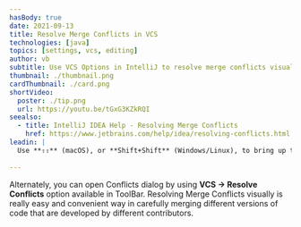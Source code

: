 ```yaml
---
hasBody: true
date: 2021-09-13
title: Resolve Merge Conflicts in VCS
technologies: [java]
topics: [settings, vcs, editing]
author: vb
subtitle: Use VCS Options in IntelliJ to resolve merge conflicts visually
thumbnail: ./thumbnail.png
cardThumbnail: ./card.png
shortVideo:
  poster: ./tip.png
  url: https://youtu.be/tGxG3KZkRQI  
seealso:
  - title: IntelliJ IDEA Help - Resolving Merge Conflicts
    href: https://www.jetbrains.com/help/idea/resolving-conflicts.html
leadin: |
  Use **⇧⇧** (macOS), or **Shift+Shift** (Windows/Linux), to bring up the Search Everywhere dialog and you can search for **Resolve Conflicts** to open Conflicts dialog that helps in visually Resolving Merge Conflicts between two different branches in VCS. 
  
---
```

Alternately, you can open Conflicts dialog by using **VCS -> Resolve Conflicts** option available in ToolBar. 
Resolving Merge Conflicts visually is really easy and convenient way in carefully merging different versions of code that are developed by different contributors. 